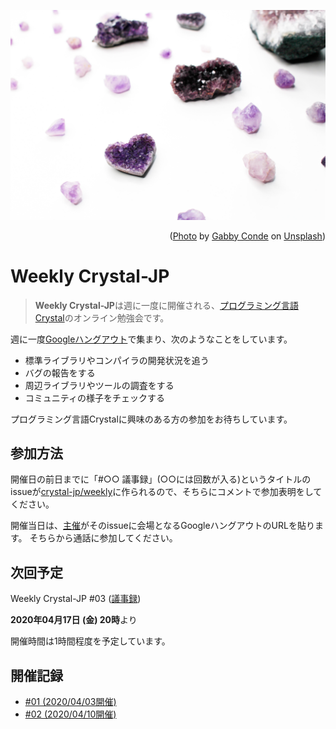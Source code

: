 ![](_images/crystal.jpg)

<p style="text-align: right">
  (<a href="https://unsplash.com/photos/2k1mKSA23l4">Photo</a> by <a href="https://unsplash.com/@samuraig">Gabby Conde</a> on <a href="https://unsplash.com/">Unsplash</a>)
</p>

# Weekly Crystal-JP

> **Weekly Crystal-JP**は週に一度に開催される、[プログラミング言語Crystal](https://crystal-lang.org/)のオンライン勉強会です。

週に一度[Googleハングアウト](https://hangouts.google.com/)で集まり、次のようなことをしています。

  - 標準ライブラリやコンパイラの開発状況を追う
  - バグの報告をする
  - 周辺ライブラリやツールの調査をする
  - コミュニティの様子をチェックする

プログラミング言語Crystalに興味のある方の参加をお待ちしています。

## 参加方法

開催日の前日までに「#○○ 議事録」(○○には回数が入る)というタイトルのissueが[crystal-jp/weekly](https://github.com/crystal-jp/weekly/issues)に作られるので、そちらにコメントで参加表明をしてください。

開催当日は、[主催][@MakeNowJust]がそのissueに会場となるGoogleハングアウトのURLを貼ります。
そちらから通話に参加してください。

[@MakeNowJust]: https://github.com/MakeNowJust

## 次回予定

Weekly Crystal-JP #03 ([議事録](https://github.com/crystal-jp/weekly/issues/2))

**2020年04月17日 (金) 20時**より

開催時間は1時間程度を予定しています。

## 開催記録

- [#01 (2020/04/03開催)](./minutes/2020-04-03.md)
- [#02 (2020/04/10開催)](./minutes/2020-04-10.md)
